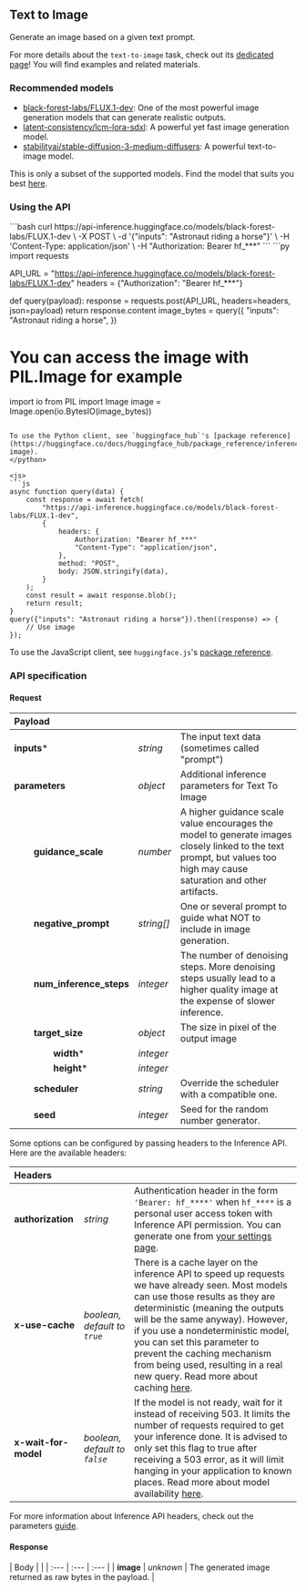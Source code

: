 <!---
This markdown file has been generated from a script. Please do not edit it directly.
For more details, check out:
- the `generate.ts` script: https://github.com/huggingface/hub-docs/blob/main/scripts/api-inference/scripts/generate.ts
- the task template defining the sections in the page: https://github.com/huggingface/hub-docs/tree/main/scripts/api-inference/templates/task/text-to-image.handlebars
- the input jsonschema specifications used to generate the input markdown table: https://github.com/huggingface/huggingface.js/blob/main/packages/tasks/src/tasks/text-to-image/spec/input.json
- the output jsonschema specifications used to generate the output markdown table: https://github.com/huggingface/huggingface.js/blob/main/packages/tasks/src/tasks/text-to-image/spec/output.json
- the snippets used to generate the example:
  - curl: https://github.com/huggingface/huggingface.js/blob/main/packages/tasks/src/snippets/curl.ts
  - python: https://github.com/huggingface/huggingface.js/blob/main/packages/tasks/src/snippets/python.ts
  - javascript: https://github.com/huggingface/huggingface.js/blob/main/packages/tasks/src/snippets/js.ts
- the "tasks" content for recommended models: https://huggingface.co/api/tasks
--->

## Text to Image

Generate an image based on a given text prompt.

<Tip>

For more details about the `text-to-image` task, check out its [dedicated page](https://huggingface.co/tasks/text-to-image)! You will find examples and related materials.

</Tip>

### Recommended models

- [black-forest-labs/FLUX.1-dev](https://huggingface.co/black-forest-labs/FLUX.1-dev): One of the most powerful image generation models that can generate realistic outputs.
- [latent-consistency/lcm-lora-sdxl](https://huggingface.co/latent-consistency/lcm-lora-sdxl): A powerful yet fast image generation model.
- [stabilityai/stable-diffusion-3-medium-diffusers](https://huggingface.co/stabilityai/stable-diffusion-3-medium-diffusers): A powerful text-to-image model.

This is only a subset of the supported models. Find the model that suits you best [here](https://huggingface.co/models?inference=warm&pipeline_tag=text-to-image&sort=trending).

### Using the API


<inferencesnippet>

<curl>
```bash
curl https://api-inference.huggingface.co/models/black-forest-labs/FLUX.1-dev \
	-X POST \
	-d '{"inputs": "Astronaut riding a horse"}' \
	-H 'Content-Type: application/json' \
	-H "Authorization: Bearer hf_***"
```
</curl>

<python>
```py
import requests

API_URL = "https://api-inference.huggingface.co/models/black-forest-labs/FLUX.1-dev"
headers = {"Authorization": "Bearer hf_***"}

def query(payload):
	response = requests.post(API_URL, headers=headers, json=payload)
	return response.content
image_bytes = query({
	"inputs": "Astronaut riding a horse",
})
# You can access the image with PIL.Image for example
import io
from PIL import Image
image = Image.open(io.BytesIO(image_bytes))
```

To use the Python client, see `huggingface_hub`'s [package reference](https://huggingface.co/docs/huggingface_hub/package_reference/inference_client#huggingface_hub.InferenceClient.text_to-image).
</python>

<js>
```js
async function query(data) {
	const response = await fetch(
		"https://api-inference.huggingface.co/models/black-forest-labs/FLUX.1-dev",
		{
			headers: {
				Authorization: "Bearer hf_***"
				"Content-Type": "application/json",
			},
			method: "POST",
			body: JSON.stringify(data),
		}
	);
	const result = await response.blob();
	return result;
}
query({"inputs": "Astronaut riding a horse"}).then((response) => {
	// Use image
});
```

To use the JavaScript client, see `huggingface.js`'s [package reference](https://huggingface.co/docs/huggingface.js/inference/classes/HfInference#textto-image).
</js>

</inferencesnippet>



### API specification

#### Request

| Payload |  |  |
| :--- | :--- | :--- |
| **inputs*** | _string_ | The input text data (sometimes called "prompt") |
| **parameters** | _object_ | Additional inference parameters for Text To Image |
| **&nbsp;&nbsp;&nbsp;&nbsp;&nbsp;&nbsp;&nbsp;&nbsp;guidance_scale** | _number_ | A higher guidance scale value encourages the model to generate images closely linked to the text prompt, but values too high may cause saturation and other artifacts. |
| **&nbsp;&nbsp;&nbsp;&nbsp;&nbsp;&nbsp;&nbsp;&nbsp;negative_prompt** | _string[]_ | One or several prompt to guide what NOT to include in image generation. |
| **&nbsp;&nbsp;&nbsp;&nbsp;&nbsp;&nbsp;&nbsp;&nbsp;num_inference_steps** | _integer_ | The number of denoising steps. More denoising steps usually lead to a higher quality image at the expense of slower inference. |
| **&nbsp;&nbsp;&nbsp;&nbsp;&nbsp;&nbsp;&nbsp;&nbsp;target_size** | _object_ | The size in pixel of the output image |
| **&nbsp;&nbsp;&nbsp;&nbsp;&nbsp;&nbsp;&nbsp;&nbsp;&nbsp;&nbsp;&nbsp;&nbsp;&nbsp;&nbsp;&nbsp;&nbsp;width*** | _integer_ |  |
| **&nbsp;&nbsp;&nbsp;&nbsp;&nbsp;&nbsp;&nbsp;&nbsp;&nbsp;&nbsp;&nbsp;&nbsp;&nbsp;&nbsp;&nbsp;&nbsp;height*** | _integer_ |  |
| **&nbsp;&nbsp;&nbsp;&nbsp;&nbsp;&nbsp;&nbsp;&nbsp;scheduler** | _string_ | Override the scheduler with a compatible one. |
| **&nbsp;&nbsp;&nbsp;&nbsp;&nbsp;&nbsp;&nbsp;&nbsp;seed** | _integer_ | Seed for the random number generator. |


Some options can be configured by passing headers to the Inference API. Here are the available headers:

| Headers |   |    |
| :--- | :--- | :--- |
| **authorization** | _string_ | Authentication header in the form `'Bearer: hf_****'` when `hf_****` is a personal user access token with Inference API permission. You can generate one from [your settings page](https://huggingface.co/settings/tokens). |
| **x-use-cache** | _boolean, default to `true`_ | There is a cache layer on the inference API to speed up requests we have already seen. Most models can use those results as they are deterministic (meaning the outputs will be the same anyway). However, if you use a nondeterministic model, you can set this parameter to prevent the caching mechanism from being used, resulting in a real new query. Read more about caching [here](../parameters#caching]). |
| **x-wait-for-model** | _boolean, default to `false`_ | If the model is not ready, wait for it instead of receiving 503. It limits the number of requests required to get your inference done. It is advised to only set this flag to true after receiving a 503 error, as it will limit hanging in your application to known places. Read more about model availability [here](../overview#eligibility]). |

For more information about Inference API headers, check out the parameters [guide](../parameters).

#### Response

| Body |  |
| :--- | :--- | :--- |
| **image** | _unknown_ | The generated image returned as raw bytes in the payload. |

